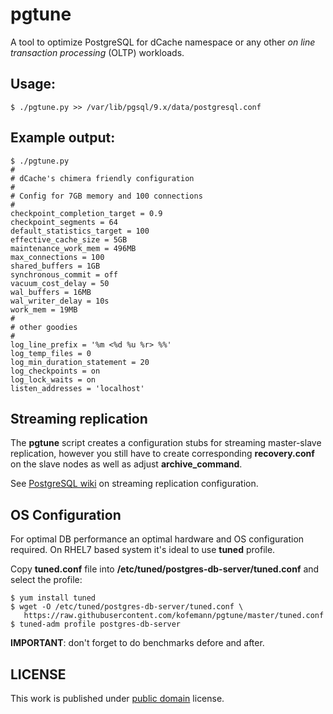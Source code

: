 pgtune
======

A tool to optimize PostgreSQL for dCache namespace or any other *on line transaction processing*
(OLTP) workloads.

Usage:
------
```
$ ./pgtune.py >> /var/lib/pgsql/9.x/data/postgresql.conf
```

Example output:
--------------
```
$ ./pgtune.py
#
# dCache's chimera friendly configuration
#
# Config for 7GB memory and 100 connections
#
checkpoint_completion_target = 0.9
checkpoint_segments = 64
default_statistics_target = 100
effective_cache_size = 5GB
maintenance_work_mem = 496MB
max_connections = 100
shared_buffers = 1GB
synchronous_commit = off
vacuum_cost_delay = 50
wal_buffers = 16MB
wal_writer_delay = 10s
work_mem = 19MB
#
# other goodies
#
log_line_prefix = '%m <%d %u %r> %%'
log_temp_files = 0
log_min_duration_statement = 20
log_checkpoints = on
log_lock_waits = on
listen_addresses = 'localhost'
```

Streaming replication
---------------------
The **pgtune** script creates a configuration stubs for streaming master-slave
replication, however you still have to create corresponding **recovery.conf** on
the slave nodes as well as adjust **archive_command**.

See [PostgreSQL wiki][1] on streaming replication configuration.

OS Configuration
----------------
For optimal DB performance an optimal hardware and OS configuration required.
On RHEL7 based system it's ideal to use **tuned** profile.

Copy **tuned.conf** file into **/etc/tuned/postgres-db-server/tuned.conf** and select the
profile:

```
$ yum install tuned
$ wget -O /etc/tuned/postgres-db-server/tuned.conf \
   https://raw.githubusercontent.com/kofemann/pgtune/master/tuned.conf
$ tuned-adm profile postgres-db-server
```

**IMPORTANT**: don't forget to do benchmarks defore and after.

LICENSE
-------
This work is published under [public domain][2] license.

[1]: https://wiki.postgresql.org/wiki/Streaming_Replication
[2]: https://creativecommons.org/licenses/publicdomain/
